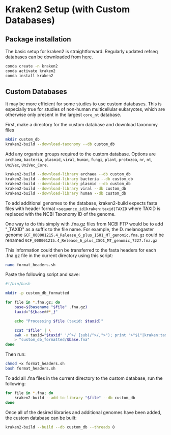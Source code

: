 # Kraken2 Setup (with Custom Databases)

## Package installation
The basic setup for kraken2 is straightforward. Regularly updated refseq databases can be downloaded from [here](https://benlangmead.github.io/aws-indexes/k2).

```bash
conda create -n kraken2
conda activate kraken2
conda install kraken2
```

## Custom Databases
It may be more efficient for some studies to use custom databases. This is especially true for studies of non-human multicellular eukaryotes, which are otherwise only present in the largest `core_nt` database.

First, make a directory for the custom database and download taxonomy files
```bash
mkdir custom_db
kraken2-build --download-taxonomy --db custom_db
```

Add any organism groups required to the custom database. Options are `archaea`, `bacteria`, `plasmid`, `viral`, `human`, `fungi`, `plant`, `protozoa`, `nr`, `nt`, `UniVec`, `UniVec_Core`.

```bash
kraken2-build --download-library archaea --db custom_db
kraken2-build --download-library bacteria --db custom_db
kraken2-build --download-library plasmid --db custom_db
kraken2-build --download-library viral --db custom_db
kraken2-build --download-library human --db custom_db

```

To add additional genomes to the database, kraken2-build expects fasta files with header format `>sequence_id|kraken:taxid|TAXID` where TAXID is replaced with the NCBI Taxonomy ID of the genome.

One way to do this simply with .fna.gz files from NCBI FTP would be to add "_TAXID" as a suffix to the file name. For example, the D. melanogaster genome `GCF_000001215.4_Release_6_plus_ISO1_MT_genomic.fna.gz` could be renamed `GCF_000001215.4_Release_6_plus_ISO1_MT_genomic_7227.fna.gz`

This information could then be transferred to the fasta headers for each .fna.gz file in the current directory using this script:

```bash
nano format_headers.sh
```

Paste the following script and save:

```bash
#!/bin/bash

mkdir -p custom_db_formatted

for file in *.fna.gz; do
    base=$(basename "$file" .fna.gz)
    taxid="${base##*_}"

    echo "Processing $file (taxid: $taxid)"

    zcat "$file" | \
    awk -v taxid="$taxid" '/^>/ {sub(/^>/,">"); print ">"$1"|kraken:taxid|"taxid} !/^>/ {print}' \
    > "custom_db_formatted/$base.fna"
done
```

Then run:

```bash
chmod +x format_headers.sh
bash format_headers.sh
```

To add all .fna files in the current directory to the custom database, run the following:

```bash
for file in *.fna; do
    kraken2-build --add-to-library "$file" --db custom_db
done
```

Once all of the desired libraries and additional genomes have been added, the custom database can be built:

```bash
kraken2-build --build --db custom_db --threads 8

```
